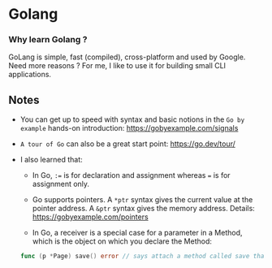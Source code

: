 # Golang

### Why learn Golang ?

GoLang is simple, fast (compiled), cross-platform and used by Google. Need more reasons ?
For me, I like to use it for building small CLI applications.

## Notes

- You can get up to speed with syntax and basic notions in the `Go by example` hands-on introduction: https://gobyexample.com/signals

- `A tour of Go` can also be a great start point: https://go.dev/tour/

- I also learned that:

  - In Go, `:=` is for declaration and assignment whereas `=` is for assignment only.

  - Go supports pointers. A `*ptr` syntax gives the current value at the pointer address. A `&ptr` syntax gives the memory address.
  Details: https://gobyexample.com/pointers

  - In Go, a receiver is a special case for a parameter in a Method, which is the object on which you declare the Method:

  ```go
  func (p *Page) save() error // says attach a method called save that returns an error on type *Page
  ```